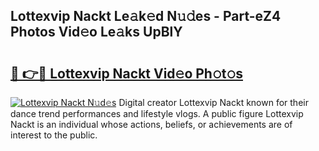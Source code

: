 ## Lottexvip Nackt Le𝚊k𝚎d N𝚞𝚍es - Part-eZ4 Photos Vid𝚎o Le𝚊ks UpBlY

# <h2><a href="http://fb6rgiw.evod.top/?m=Lottexvip+Nackt">🔗 👉🔴 Lottexvip Nackt Vid𝚎o Ph𝚘t𝚘s</a></h2>

[![Lottexvip Nackt N𝚞d𝚎s](https://i.imgur.com/8V9OHl7.gif)](http://fb6rgiw.evod.top/?m=Lottexvip+Nackt)
Digital creator Lottexvip Nackt known for their dance trend performances and lifestyle vlogs. A public figure Lottexvip Nackt is an individual whose actions, beliefs, or achievements are of interest to the public. 
